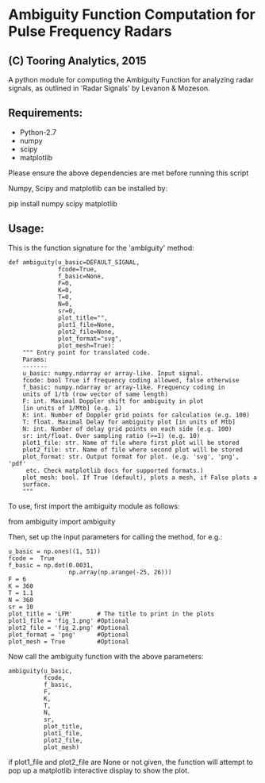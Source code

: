 # Ambiguity Function Computation for Pulse Frequency Radars

## (C) Tooring Analytics, 2015

A python module for computing the Ambiguity Function for analyzing radar signals, as outlined in 'Radar Signals' by Levanon & Mozeson.

Requirements:
--------------

- Python-2.7
- numpy
- scipy
- matplotlib


Please ensure the above dependencies are met before running this script

Numpy, Scipy and matplotlib can be installed by:

pip install numpy scipy matplotlib


Usage:
------

This is the function signature for the 'ambiguity' method:

```
def ambiguity(u_basic=DEFAULT_SIGNAL,
              fcode=True,
              f_basic=None,
              F=0,
              K=0,
              T=0,
              N=0,
              sr=0,
              plot_title="",
              plot1_file=None,
              plot2_file=None,
              plot_format="svg",
              plot_mesh=True):
    """ Entry point for translated code.
    Params:
    -------
    u_basic: numpy.ndarray or array-like. Input signal.
    fcode: bool True if frequency coding allowed, false otherwise
    f_basic: numpy.ndarray or array-like. Frequency coding in
    units of 1/tb (row vector of same length)
    F: int. Maximal Doppler shift for ambiguity in plot
    [in units of 1/Mtb] (e.g. 1)
    K: int. Number of Doppler grid points for calculation (e.g. 100)
    T: float. Maximal Delay for ambiguity plot [in units of Mtb]
    N: int. Number of delay grid points on each side (e.g. 100)
    sr: int/float. Over sampling ratio (>=1) (e.g. 10)
    plot1_file: str. Name of file where first plot will be stored
    plot2_file: str. Name of file where second plot will be stored
    plot_format: str. Output format for plot. (e.g. 'svg', 'png', 'pdf'
     etc. Check matplotlib docs for supported formats.)
    plot_mesh: bool. If True (default), plots a mesh, if False plots a
    surface.
    """
```

To use, first import the ambiguity module as follows:

from ambiguity import ambiguity

Then, set up the input parameters for calling the method,
for e.g.:

```
u_basic = np.ones((1, 51))
fcode =  True
f_basic = np.dot(0.0031,
                 np.array(np.arange(-25, 26)))
F = 6
K = 360
T = 1.1
N = 360
sr = 10
plot_title = 'LFM'       # The title to print in the plots
plot1_file = 'fig_1.png' #Optional
plot2_file = 'fig_2.png' #Optional
plot_format = 'png'      #Optional
plot_mesh = True         #Optional
```

Now call the ambiguity function with the above parameters:

```
ambiguity(u_basic,
          fcode,
          f_basic,
          F,
          K,
          T,
          N,
          sr,
          plot_title,
          plot1_file,
          plot2_file,
          plot_mesh)
```

if plot1_file and plot2_file are None or not given, the function
will attempt to pop up a matplotlib interactive display to show the plot.


